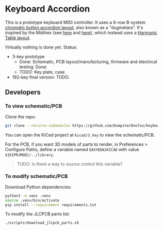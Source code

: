 # Keyboard Accordion

This is a prototype keyboard MIDI controller. It uses a 6-row B-system [chromatic button accordion layout](https://en.wikipedia.org/wiki/Chromatic_button_accordion), also known as a "dugmetara". It's inspired by the Midihex (see [here](https://gullsonix.co.uk/) and [here](https://midi.org/innovation-award/midihex)), which instead uses a [Harmonic Table layout](https://en.wikipedia.org/wiki/Harmonic_table_note_layout).

Virtually nothing is done yet. Status:

* 3-key prototype
    * Done: Schematic, PCB layout/manufacturing, firmware and electrical testing: Done.
    * TODO: Key plate, case.
* 192-key final version: TODO.

## Developers

### To view schematic/PCB

Clone the repo:

```sh
git clone --recurse-submodules https://github.com/DumpsterDoofus/keyboard_accordion.git
```

You can open the KiCad project at `kicad/3_key` to view the schematic/PCB.

For the PCB, if you want 3D models of parts to render, in Preferences > Configure Paths, define a variable named `EASYEDA2KICAD` with value `${KIPRJMOD}/../library`.

> TODO: Is there a way to source control this variable?

### To modify schematic/PCB

Download Python dependencies:

```sh
python3 -m venv .venv
source .venv/bin/activate
pip install --requirement requirements.txt
```

To modify the JLCPCB parts list:

```sh
./scripts/download_jlcpcb_parts.sh
```

